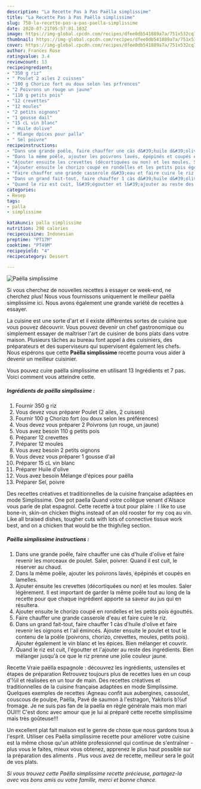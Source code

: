 ```yaml
---
description: "La Recette Pas à Pas Paëlla simplissime"
title: "La Recette Pas à Pas Paëlla simplissime"
slug: 758-la-recette-pas-a-pas-paella-simplissime
date: 2020-07-21T05:57:01.103Z
image: https://img-global.cpcdn.com/recipes/dfee0db541889a7a/751x532cq70/paella-simplissime-photo-principale-de-la-recette.jpg
thumbnail: https://img-global.cpcdn.com/recipes/dfee0db541889a7a/751x532cq70/paella-simplissime-photo-principale-de-la-recette.jpg
cover: https://img-global.cpcdn.com/recipes/dfee0db541889a7a/751x532cq70/paella-simplissime-photo-principale-de-la-recette.jpg
author: Frances Rose
ratingvalue: 3.4
reviewcount: 13
recipeingredient:
- "350 g riz"
- " Poulet 2 ailes 2 cuisses"
- "100 g Chorizo fort ou doux selon les prfrences"
- "2 Poivrons un rouge un jaune"
- "110 g petits pois"
- "12 crevettes"
- "12 moules"
- "2 petits oignons"
- "1 gousse dail"
- "15 cL vin blanc"
- " Huile dolive"
- " Mlange dpices pour palla"
- " Sel poivre"
recipeinstructions:
- "Dans une grande poêle, faire chauffer une càs d&#39;huile d&#39;olive et faire revenir les morceaux de poulet. Saler, poivrer. Quand il est cuit, le réserver au chaud."
- "Dans la même poêle, ajouter les poivrons lavés, épépinés et coupés en lamelles."
- "Ajouter ensuite les crevettes (décortiquées ou non) et les moules. Saler légèrement. Il est important de garder la même poêle tout au long de la recette pour que chaque ingrédient apporte sa saveur au jus qui en résultera."
- "Ajouter ensuite le chorizo coupé en rondelles et les petits pois égouttés."
- "Faire chauffer une grande casserole d&#39;eau et faire cuire le riz."
- "Dans un grand fait-tout, faire chauffer 1 càs d&#39;huile d&#39;olive et faire revenir les oignons et l&#39;ail émincés. Ajouter ensuite le poulet et tout le contenu de la poêle (poivrons, chorizo, crevettes, moules, petits pois). Ajouter également le vin blanc et les épices. Bien mélanger et couvrir."
- "Quand le riz est cuit, l&#39;égoutter et l&#39;ajouter au reste des ingrédients. Bien mélanger jusqu&#39;à ce que le riz prenne une jolie couleur jaune."
categories:
- Resep
tags:
- palla
- simplissime

katakunci: palla simplissime 
nutrition: 298 calories
recipecuisine: Indonesian
preptime: "PT17M"
cooktime: "PT49M"
recipeyield: "4"
recipecategory: Dessert

---
```



![Paëlla simplissime](https://img-global.cpcdn.com/recipes/dfee0db541889a7a/751x532cq70/paella-simplissime-photo-principale-de-la-recette.jpg)

Si vous cherchez de nouvelles recettes à essayer ce week-end, ne cherchez plus! Nous vous fournissons uniquement le meilleur paëlla simplissime ici. Nous avons également une grande variété de recettes à essayer.

La cuisine est une sorte d'art et il existe différentes sortes de cuisine que vous pouvez découvrir. Vous pouvez devenir un chef gastronomique ou simplement essayer de maîtriser l'art de cuisiner de bons plats dans votre maison. Plusieurs tâches au bureau font appel à des cuisiniers, des préparateurs et des superviseurs qui supervisent également les chefs. Nous espérons que cette <strong> Paëlla simplissime </strong> recette pourra vous aider à devenir un meilleur cuisinier.

<!--inarticleads1-->

Vous pouvez cuire paëlla simplissime en utilisant 13 Ingrédients et 7 pas. Voici comment vous atteindre cette.

##### Ingrédients de paëlla simplissime :

1. Fournir 350 g riz
1. Vous devez vous préparer  Poulet (2 ailes, 2 cuisses)
1. Fournir 100 g Chorizo fort (ou doux selon les préférences)
1. Vous devez vous préparer 2 Poivrons (un rouge, un jaune)
1. Vous avez besoin 110 g petits pois
1. Préparer 12 crevettes
1. Préparer 12 moules
1. Vous avez besoin 2 petits oignons
1. Vous devez vous préparer 1 gousse d&#39;ail
1. Préparer 15 cL vin blanc
1. Préparer  Huile d&#39;olive
1. Vous avez besoin  Mélange d&#39;épices pour paëlla
1. Préparer  Sel, poivre


Des recettes créatives et traditionnelles de la cuisine française adaptées en mode Simplissime. One pot paella Quand votre collègue venant d&#39;Alsace vous parle de plat espagnol. Cette recette à tout pour plaire : I like to use bone-in, skin-on chicken thighs instead of an old rooster for my coq au vin. Like all braised dishes, tougher cuts with lots of connective tissue work best, and on a chicken that would be the thigh/leg section. 

<!--inarticleads2-->

##### Paëlla simplissime instructions :

1. Dans une grande poêle, faire chauffer une càs d&#39;huile d&#39;olive et faire revenir les morceaux de poulet. Saler, poivrer. Quand il est cuit, le réserver au chaud.
1. Dans la même poêle, ajouter les poivrons lavés, épépinés et coupés en lamelles.
1. Ajouter ensuite les crevettes (décortiquées ou non) et les moules. Saler légèrement. Il est important de garder la même poêle tout au long de la recette pour que chaque ingrédient apporte sa saveur au jus qui en résultera.
1. Ajouter ensuite le chorizo coupé en rondelles et les petits pois égouttés.
1. Faire chauffer une grande casserole d&#39;eau et faire cuire le riz.
1. Dans un grand fait-tout, faire chauffer 1 càs d&#39;huile d&#39;olive et faire revenir les oignons et l&#39;ail émincés. Ajouter ensuite le poulet et tout le contenu de la poêle (poivrons, chorizo, crevettes, moules, petits pois). Ajouter également le vin blanc et les épices. Bien mélanger et couvrir.
1. Quand le riz est cuit, l&#39;égoutter et l&#39;ajouter au reste des ingrédients. Bien mélanger jusqu&#39;à ce que le riz prenne une jolie couleur jaune.


Recette Vraie paëlla espagnole : découvrez les ingrédients, ustensiles et étapes de préparation Retrouvez toujours plus de recettes lues en un coup d&#39;½il et réalisées en un tour de main. Des recettes créatives et traditionnelles de la cuisine française adaptées en mode Simplissime. Quelques exemples de recettes :Agneau confit aux aubergines, cassoulet, couscous de poulpe, Paëlla, Pavé de saumon à l&#39;estragon, Yakitoris b½uf fromage. Je ne suis pas fan de la paella en règle générale mais mon mari OUI!!! C&#39;est donc avec amour que je lui ai préparé cette recette simplissime mais très goûteuse!!! 

<!--inarticleads1-->

<p>
Un excellent plat fait maison est le genre de chose que nous gardons tous à l'esprit. Utiliser ces Paëlla simplissime recette pour améliorer votre cuisine est la même chose qu'un athlète professionnel qui continue de s'entraîner - plus vous le faites, mieux vous obtenez, apprenez le plus haut possible sur la préparation des aliments . Plus vous avez de recette, meilleur sera le goût de vos plats.
</p>

<p>
<i>Si vous trouvez cette Paëlla simplissime recette précieuse, partagez-la avec vos bons amis ou votre famille, merci et bonne chance.</i>
</p>
